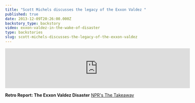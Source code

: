 ```yaml
---
title: "Scott Michels discusses the legacy of the Exxon Valdez "
published: true
date: 2013-12-09T20:26:00.000Z
backstory_type: backstory
video: exxon-valdez-in-the-wake-of-disaster
type: backstories
slug: scott-michels-discusses-the-legacy-of-the-exxon-valdez
---
```

<iframe width="600" height="130" frameborder="0" scrolling="no" src="https://www.wnyc.org/widgets/ondemand_player/takeaway/#file=%2Faudio%2Fxspf%2F335385%2F"></iframe>

**Retro Report: The Exxon Valdez Disaster**
[NPR's The Takeaway](http://www.thetakeaway.org/story/retro-report-exxon-valdez-disaster/)


